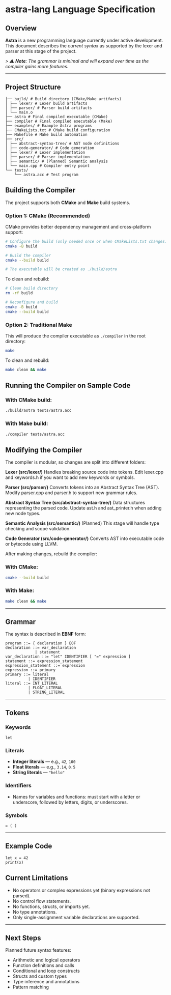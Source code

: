 # astra-lang Language Specification

## Overview
**Astra** is a new programming language currently under active development.
This document describes the *current syntax* as supported by the lexer and parser at this stage of the project.

*> ⚠ ***Note***: The grammar is minimal and will expand over time as the compiler gains more features.*

---

## Project Structure
```
├── build/ # Build directory (CMake/Make artifacts)
│ ├── lexer/ # Lexer build artifacts
│ ├── parser/ # Parser build artifacts
│ └── main.o
├── astra # Final compiled executable (CMake)
├── compiler # Final compiled executable (Make)
├── examples/ # Example Astra programs
├── CMakeLists.txt # CMake build configuration
├── Makefile # Make build automation
├── src/
│ ├── abstract-syntax-tree/ # AST node definitions
│ ├── code-generator/ # Code generation
│ ├── lexer/ # Lexer implementation
│ ├── parser/ # Parser implementation
│ ├── semantic/ # (Planned) Semantic analysis
│ └── main.cpp # Compiler entry point
└── tests/
    └── astra.acc # Test program
```

## Building the Compiler

The project supports both **CMake** and **Make** build systems.

### Option 1: CMake (Recommended)

CMake provides better dependency management and cross-platform support:

```bash
# Configure the build (only needed once or when CMakeLists.txt changes)
cmake -B build

# Build the compiler
cmake --build build

# The executable will be created as ./build/astra
```

To clean and rebuild:
```bash
# Clean build directory
rm -rf build

# Reconfigure and build
cmake -B build
cmake --build build
```

### Option 2: Traditional Make

This will produce the compiler executable as `./compiler` in the root directory:

```bash
make
```

To clean and rebuild:
```bash
make clean && make
```

## Running the Compiler on Sample Code

### With CMake build:
```bash
./build/astra tests/astra.acc
```

### With Make build:
```bash
./compiler tests/astra.acc
```

## Modifying the Compiler

The compiler is modular, so changes are split into different folders:

**Lexer (src/lexer/)**
Handles breaking source code into tokens.
Edit lexer.cpp and keywords.h if you want to add new keywords or symbols.

**Parser (src/parser/)**
Converts tokens into an Abstract Syntax Tree (AST).
Modify parser.cpp and parser.h to support new grammar rules.

**Abstract Syntax Tree (src/abstract-syntax-tree/)**
Data structures representing the parsed code.
Update ast.h and ast_printer.h when adding new node types.

**Semantic Analysis (src/semantic/)**
(Planned) This stage will handle type checking and scope validation.

**Code Generator (src/code-generator/)**
Converts AST into executable code or bytecode using LLVM.

After making changes, rebuild the compiler:

### With CMake:
```bash
cmake --build build
```

### With Make:
```bash
make clean && make
```

---

## Grammar
The syntax is described in **EBNF** form:
```
program ::= { declaration } EOF
declaration ::= var_declaration
             | statement
var_declaration ::= "let" IDENTIFIER [ "=" expression ]
statement ::= expression_statement
expression_statement ::= expression
expression ::= primary
primary ::= literal
          | IDENTIFIER
literal ::= INT_LITERAL
          | FLOAT_LITERAL
          | STRING_LITERAL
```

---

## Tokens

### Keywords
```
let
```

### Literals
* **Integer literals** — e.g., `42`, `100`
* **Float literals** — e.g., `3.14`, `0.5`
* **String literals** — `"hello"`

### Identifiers
* Names for variables and functions: must start with a letter or underscore, followed by letters, digits, or underscores.

### Symbols
```
= ( )
```

---

## Example Code
```astra
let x = 42
print(x)
```

## Current Limitations
* No operators or complex expressions yet (binary expressions not parsed).
* No control flow statements.
* No functions, structs, or imports yet.
* No type annotations.
* Only single-assignment variable declarations are supported.

---

## Next Steps
Planned future syntax features:
* Arithmetic and logical operators
* Function definitions and calls
* Conditional and loop constructs
* Structs and custom types
* Type inference and annotations
* Pattern matching